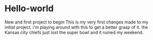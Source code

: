 # Hello-world
New and first project to begin
This is my very first changes made to my initial project. i'm playing around with this to get a better grasp of it.
the Kansas city chiefs just lost the super bowl and it ruined my weekend.
